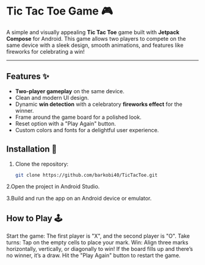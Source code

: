 # Tic Tac Toe Game 🎮

A simple and visually appealing **Tic Tac Toe** game built with **Jetpack Compose** for Android. This game allows two players to compete on the same device with a sleek design, smooth animations, and features like fireworks for celebrating a win!

---

## Features ✨

- **Two-player gameplay** on the same device.
- Clean and modern UI design.
- Dynamic **win detection** with a celebratory **fireworks effect** for the winner.
- Frame around the game board for a polished look.
- Reset option with a "Play Again" button.
- Custom colors and fonts for a delightful user experience.

## Installation 🚀

1. Clone the repository:
   ```bash
   git clone https://github.com/barkobi40/TicTacToe.git
   
2.Open the project in Android Studio.

3.Build and run the app on an Android device or emulator.


## How to Play 🕹️
Start the game: The first player is "X", and the second player is "O".
Take turns: Tap on the empty cells to place your mark.
Win: Align three marks horizontally, vertically, or diagonally to win!
If the board fills up and there’s no winner, it’s a draw.
Hit the "Play Again" button to restart the game.
